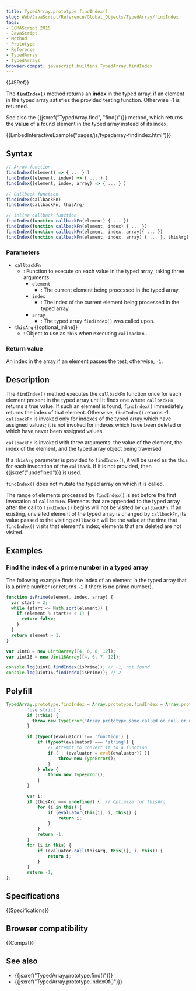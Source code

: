 ```yaml
---
title: TypedArray.prototype.findIndex()
slug: Web/JavaScript/Reference/Global_Objects/TypedArray/findIndex
tags:
- ECMAScript 2015
- JavaScript
- Method
- Prototype
- Reference
- TypedArray
- TypedArrays
browser-compat: javascript.builtins.TypedArray.findIndex
---
```

{{JSRef}}

The **`findIndex()`** method returns an **index** in the typed array, if an
element in the typed array satisfies the provided testing function. Otherwise -1
is returned.

See also the {{jsxref("TypedArray.find", "find()")}} method, which
returns the **value** of a found element in the typed array instead of its
index.

{{EmbedInteractiveExample("pages/js/typedarray-findindex.html")}}

## Syntax

```js
// Arrow function
findIndex((element) => { ... } )
findIndex((element, index) => { ... } )
findIndex((element, index, array) => { ... } )

// Callback function
findIndex(callbackFn)
findIndex(callbackFn, thisArg)

// Inline callback function
findIndex(function callbackFn(element) { ... })
findIndex(function callbackFn(element, index) { ... })
findIndex(function callbackFn(element, index, array){ ... })
findIndex(function callbackFn(element, index, array) { ... }, thisArg)
```

### Parameters

- `callbackFn`
  - : Function to execute on each value in the typed array, taking three
    arguments:
    - `element`
      - : The current element being processed in the typed array.
    - `index`
      - : The index of the current element being processed in the typed array.
    - `array`
      - : The typed array `findIndex()` was called upon.
- `thisArg` {{optional_inline}}
  - : Object to use as `this` when executing `callbackFn` .

### Return value

An index in the array if an element passes the test; otherwise, `-1`.

## Description

The `findIndex()` method executes the `callbackFn` function once for each
element present in the typed array until it finds one where `callbackFn` returns
a true value. If such an element is found, `findIndex()` immediately returns the
index of that element. Otherwise, `findIndex()` returns -1. `callbackFn` is
invoked only for indexes of the typed array which have assigned values; it is
not invoked for indexes which have been deleted or which have never been
assigned values.

`callbackFn` is invoked with three arguments: the value of the element, the
index of the element, and the typed array object being traversed.

If a `thisArg` parameter is provided to `findIndex()`, it will be used as the
`this` for each invocation of the `callback`. If it is not provided, then
{{jsxref("undefined")}} is used.

`findIndex()` does not mutate the typed array on which it is called.

The range of elements processed by `findIndex()` is set before the first
invocation of `callbackFn`. Elements that are appended to the typed array after
the call to `findIndex()` begins will not be visited by `callbackFn`. If an
existing, unvisited element of the typed array is changed by `callbackFn`, its
value passed to the visiting `callbackFn` will be the value at the time that
`findIndex()` visits that element's index; elements that are deleted are not
visited.

## Examples

### Find the index of a prime number in a typed array

The following example finds the index of an element in the typed array that is a
prime number (or returns `-1` if there is no prime number).

```js
function isPrime(element, index, array) {
  var start = 2;
  while (start <= Math.sqrt(element)) {
    if (element % start++ < 1) {
      return false;
    }
  }
  return element > 1;
}

var uint8 = new Uint8Array([4, 6, 8, 12]);
var uint16 = new Uint16Array([4, 6, 7, 12]);

console.log(uint8.findIndex(isPrime)); // -1, not found
console.log(uint16.findIndex(isPrime)); // 2
```

## Polyfill

```js
TypedArray.prototype.findIndex = Array.prototype.findIndex = Array.prototype.findIndex || function(evaluator, thisArg) {
        'use strict';
        if (!this) {
          throw new TypeError('Array.prototype.some called on null or undefined');
        }

        if (typeof(evaluator) !== 'function') {
            if (typeof(evaluator) === 'string') {
                // Attempt to convert it to a function
                if ( ! (evaluator = eval(evaluator)) ){
                    throw new TypeError();
                }
            } else {
                throw new TypeError();
            }
        }

        var i;
        if (thisArg === undefined) {  // Optimize for thisArg
            for (i in this) {
                if (evaluator(this[i], i, this)) {
                    return i;
                }
            }
            return -1;
        }
        for (i in this) {
            if (evaluator.call(thisArg, this[i], i, this)) {
                return i;
            }
        }
        return -1;
};
```

## Specifications

{{Specifications}}

## Browser compatibility

{{Compat}}

## See also

- {{jsxref("TypedArray.prototype.find()")}}
- {{jsxref("TypedArray.prototype.indexOf()")}}
